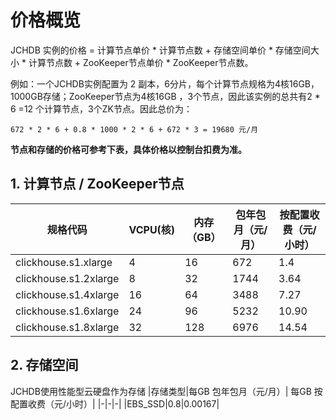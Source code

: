 # 价格概览
JCHDB 实例的价格 = 计算节点单价 * 计算节点数 + 存储空间单价 * 存储空间大小 * 计算节点数 + ZooKeeper节点单价 * ZooKeeper节点数。

例如：一个JCHDB实例配置为 2 副本，6分片，每个计算节点规格为4核16GB， 1000GB存储；ZooKeeper节点为4核16GB ，3个节点，因此该实例的总共有2 * 6 =12 个计算节点，3个ZK节点。因此总价为：
```
672 * 2 * 6 + 0.8 * 1000 * 2 * 6 + 672 * 3 = 19680 元/月
```
**节点和存储的价格可参考下表，具体价格以控制台扣费为准。** 
## 1. 计算节点 / ZooKeeper节点
|规格代码|VCPU(核)|内存（GB）|包年包月（元/月）|按配置收费（元/小时）|
|-|-|-|-|-|
|clickhouse.s1.xlarge|4|16|672|1.4|
|clickhouse.s1.2xlarge|8|32|1744|3.64|
|clickhouse.s1.4xlarge|16|64|3488|7.27|
|clickhouse.s1.6xlarge|24|96|5232|10.90|
|clickhouse.s1.8xlarge|32|128|6976|14.54|

## 2. 存储空间
JCHDB使用性能型云硬盘作为存储
|存储类型|每GB 包年包月（元/月）| 每GB 按配置收费（元/小时）|
|-|-|-|
|EBS_SSD|0.8|0.00167|
